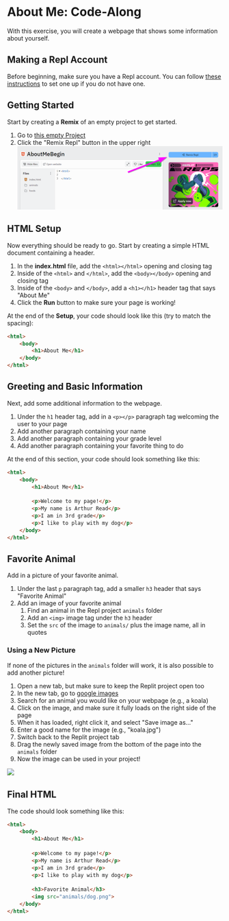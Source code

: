 # About Me: Code-Along
With this exercise, you will create a webpage that shows some information about yourself.

## Making a Repl Account
Before beginning, make sure you have a Repl account. You can follow [these instructions](https://hylandtechclub.com/ReplitSetup) to set one up if you do not have one.

## Getting Started
Start by creating a **Remix** of an empty project to get started.

1. Go to [this empty Project](https://replit.com/@HylandOutreach/AboutMeBegin#index.html)
1. Click the "Remix Repl" button in the upper right  
    ![](Assets/RemixRepl.png)

## HTML Setup
Now everything should be ready to go. Start by creating a simple HTML document containing a header.

1. In the **index.html** file, add the `<html></html>` opening and closing tag
1. Inside of the `<html>` and `</html>`, add the `<body></body>` opening and closing tag
1. Inside of the `<body>` and `</body>`, add a `<h1></h1>` header tag that says "About Me"
1. Click the **Run** button to make sure your page is working!

At the end of the **Setup**, your code should look like this (try to match the spacing):
```html
<html>
    <body>
        <h1>About Me</h1>
    </body>
</html>
```

## Greeting and Basic Information
Next, add some additional information to the webpage.

1. Under the `h1` header tag, add in a `<p></p>` paragraph tag welcoming the user to your page
1. Add another paragraph containing your name
1. Add another paragraph containing your grade level
1. Add another paragraph containing your favorite thing to do

At the end of this section, your code should look something like this:
```html
<html>
    <body>
        <h1>About Me</h1>

        <p>Welcome to my page!</p>
        <p>My name is Arthur Read</p>
        <p>I am in 3rd grade</p>
        <p>I like to play with my dog</p>
    </body>
</html>
```

## Favorite Animal
Add in a picture of your favorite animal.

1. Under the last `p` paragraph tag, add a smaller `h3` header that says "Favorite Animal"
1. Add an image of your favorite animal
    1. Find an animal in the Repl project `animals` folder
    1. Add an `<img>` image tag under the `h3` header
    1. Set the `src` of the image to `animals/` plus the image name, all in quotes

### Using a New Picture
If none of the pictures in the `animals` folder will work, it is also possible to add another picture!

1. Open a new tab, but make sure to keep the Replit project open too
1. In the new tab, go to [google images](https://images.google.com/)
1. Search for an animal you would like on your webpage (e.g., a koala)
1. Click on the image, and make sure it fully loads on the right side of the page
1. When it has loaded, right click it, and select "Save image as..."
1. Enter a good name for the image (e.g., "koala.jpg")
1. Switch back to the Replit project tab
1. Drag the newly saved image from the bottom of the page into the `animals` folder
1. Now the image can be used in your project!

![](Assets/AddImageToRepl.gif)

## Final HTML
The code should look something like this:

```html
<html>
    <body>
        <h1>About Me</h1>

        <p>Welcome to my page!</p>
        <p>My name is Arthur Read</p>
        <p>I am in 3rd grade</p>
        <p>I like to play with my dog</p>

        <h3>Favorite Animal</h3>
        <img src="animals/dog.png">
    </body>
</html>
```
